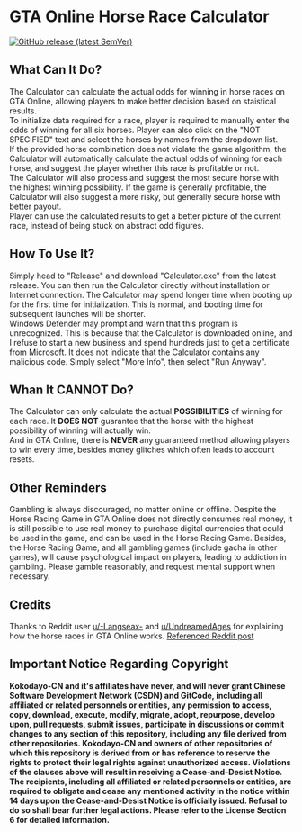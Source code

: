# GTA Online Horse Race Calculator  
[![GitHub release (latest SemVer)](https://img.shields.io/github/v/release/Kokodayo-CN/HorseRaceCalculator?label=stable&style=flat-square)](https://github.com/Kokodayo-CN/HorseRaceCalculator/releases/latest)
## What Can It Do?  
The Calculator can calculate the actual odds for winning in horse races on GTA Online, allowing players to make better decision based on staistical results.  
To initialize data required for a race, player is required to manually enter the odds of winning for all six horses. Player can also click on the "NOT SPECIFIED" text and select the horses by names from the dropdown list.  
If the provided horse combination does not violate the game algorithm, the Calculator will automatically calculate the actual odds of winning for each horse, and suggest the player whether this race is profitable or not.  
The Calculator will also process and suggest the most secure horse with the highest winning possibility. If the game is generally profitable, the Calculator will also suggest a more risky, but generally secure horse with better payout.  
Player can use the calculated results to get a better picture of the current race, instead of being stuck on abstract odd figures.  

## How To Use It?  
Simply head to "Release" and download "Calculator.exe" from the latest release. You can then run the Calculator directly without installation or Internet connection. The Calculator may spend longer time when booting up for the first time for initialization. This is normal, and booting time for subsequent launches will be shorter.  
Windows Defender may prompt and warn that this program is unrecognized. This is because that the Calculator is downloaded online, and I refuse to start a new business and spend hundreds just to get a certificate from Microsoft. It does not indicate that the Calculator contains any malicious code. Simply select "More Info", then select "Run Anyway".  

## Whan It CANNOT Do?  
The Calculator can only calculate the actual **POSSIBILITIES** of winning for each race. It **DOES NOT** guarantee that the horse with the highest possibility of winning will actually win.  
And in GTA Online, there is **NEVER** any guaranteed method allowing players to win every time, besides money glitches which often leads to account resets.  

## Other Reminders  
Gambling is always discouraged, no matter online or offline. Despite the Horse Racing Game in GTA Online does not directly consumes real money, it is still possible to use real money to purchase digital currencies that could be used in the game, and can be used in the Horse Racing Game. Besides, the Horse Racing Game, and all gambling games (include gacha in other games), will cause psychological impact on players, leading to addiction in gambling. Please gamble reasonably, and request mental support when necessary.  

## Credits  
Thanks to Reddit user [u/-Langseax-](https://www.reddit.com/user/-Langseax-/) and [u/UndreamedAges](https://www.reddit.com/user/UndreamedAges/) for explaining how the horse races in GTA Online works. [Referenced Reddit post](https://www.reddit.com/r/gtaonline/comments/1agaqjn/profitable_casino_horse_racing_inside_track_with/?rdt=49199)

## Important Notice Regarding Copyright  
**Kokodayo-CN and it's affiliates have never, and will never grant Chinese Software Development Network (CSDN) and GitCode, including all affiliated or related personnels or entities, any permission to access, copy, download, execute, modify, migrate, adopt, repurpose, develop upon, pull requests, submit issues, participate in discussions or commit changes to any section of this repository, including any file derived from other repositories. Kokodayo-CN and owners of other repositories of which this repository is derived from or has reference to reserve the rights to protect their legal rights against unauthorized access. Violations of the clauses above will result in receiving a Cease-and-Desist Notice. The recipients, including all affiliated or related personnels or entities, are required to obligate and cease any mentioned activity in the notice within 14 days upon the Cease-and-Desist Notice is officially issued. Refusal to do so shall bear further legal actions. Please refer to the License Section 6 for detailed information.**
